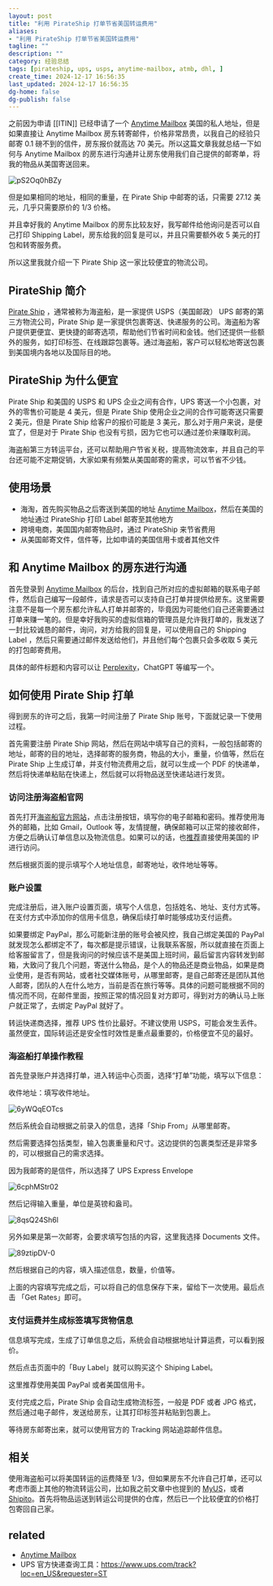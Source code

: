 ```yaml
---
layout: post
title: "利用 PirateShip 打单节省美国转运费用"
aliases:
- "利用 PirateShip 打单节省美国转运费用"
tagline: ""
description: ""
category: 经验总结
tags: [pirateship, ups, usps, anytime-mailbox, atmb, dhl, ]
create_time: 2024-12-17 16:56:35
last_updated: 2024-12-17 16:56:35
dg-home: false
dg-publish: false
---
```


之前因为申请 [[ITIN]] 已经申请了一个 [Anytime Mailbox](https://gtk.pw/atmb) 美国的私人地址，但是如果直接让 Anytime Mailbox 房东转寄邮件，价格非常昂贵，以我自己的经验只邮寄 0.1 磅不到的信件，房东报价就高达 70 美元。所以这篇文章我就总结一下如何与 Anytime Mailbox 的房东进行沟通并让房东使用我们自己提供的邮寄单，将我的物品从美国寄送回来。

![pS2Oq0hBZy](https://pic.einverne.info/images/pS2Oq0hBZy.png)

但是如果相同的地址，相同的重量，在 Pirate Ship 中邮寄的话，只需要 27.12 美元，几乎只需要原价的 1/3 价格。

并且幸好我的 Anytime Mailbox 的房东比较友好，我写邮件给他询问是否可以自己打印 Shipping Label，房东给我的回复是可以，并且只需要额外收 5 美元的打包和转寄服务费。

所以这里我就介绍一下 Pirate Ship 这一家比较便宜的物流公司。

## PirateShip 简介

[Pirate Ship](https://www.pirateship.com/) ，通常被称为海盗船，是一家提供 USPS（美国邮政） UPS 邮寄的第三方物流公司，Pirate Ship 是一家提供包裹寄送、快递服务的公司。海盗船为客户提供更便宜、更快捷的邮寄选项，帮助他们节省时间和金钱。他们还提供一些额外的服务，如打印标签、在线跟踪包裹等。通过海盗船，客户可以轻松地寄送包裹到美国境内各地以及国际目的地。

## PirateShip 为什么便宜

Pirate Ship 和美国的 USPS 和 UPS 企业之间有合作，UPS 寄送一个小包裹，对外的零售价可能是 4 美元，但是 Pirate Ship 使用企业之间的合作可能寄送只需要 2 美元，但是 Pirate Ship 给客户的报价可能是 3 美元，那么对于用户来说，是便宜了，但是对于 Pirate Ship 也没有亏损，因为它也可以通过差价来赚取利润。

海盗船第三方转运平台，还可以帮助用户节省关税，提高物流效率，并且自己的平台还可能不定期促销，大家如果有频繁从美国邮寄的需求，可以节省不少钱。

## 使用场景

- 海淘，首先购买物品之后寄送到美国的地址 [Anytime Mailbox](https://gtk.pw/atmb)，然后在美国的地址通过 PirateShip 打印 Label 邮寄至其他地方
- 跨境电商，美国国内邮寄物品时，通过 PirateShip 来节省费用
- 从美国邮寄文件，信件等，比如申请的美国信用卡或者其他文件

## 和 Anytime Mailbox 的房东进行沟通

首先登录到 [Anytime Mailbox](https://gtk.pw/atmb) 的后台，找到自己所对应的虚拟邮箱的联系电子邮件，然后自己编写一段邮件，请求是否可以支持自己打单并提供给房东。这里需要注意不是每一个房东都允许私人打单并邮寄的，毕竟因为可能他们自己还需要通过打单来赚一笔的。但是幸好我购买的虚拟信箱的管理员是允许我打单的，我发送了一封比较诚恳的邮件，询问，对方给我的回复是，可以使用自己的 Shipping Label ，然后只需要通过邮件发送给他们，并且他们每个包裹只会多收取 5 美元的打包邮寄费用。

具体的邮件标题和内容可以让 [Perplexity](https://blog.einverne.info/post/2024/07/perplexity-ai-usage.html)，ChatGPT 等编写一个。

## 如何使用 Pirate Ship 打单

得到房东的许可之后，我第一时间注册了 Pirate Ship 账号，下面就记录一下使用过程。

首先需要注册 Pirate Ship 网站，然后在网站中填写自己的资料，一般包括邮寄的地址，邮寄的目的地址，选择邮寄的服务商，物品的大小，重量，价值等，然后在 Pirate Ship 上生成订单，并支付物流费用之后，就可以生成一个 PDF 的快递单，然后将快递单粘贴在快递上，然后就可以将物品送至快递站进行发货。

### 访问注册海盗船官网

首先打开[海盗船官方网站](https://www.pirateship.com/)，点击注册按钮，填写你的电子邮箱和密码。推荐使用海外的邮箱，比如 Gmail，Outlook 等，友情提醒，确保邮箱可以正常的接收邮件，方便之后确认订单信息以及物流信息。如果可以的话，也[推荐](https://v2.gtk.pw)直接使用美国的 IP 进行访问。

然后根据页面的提示填写个人地址信息，邮寄地址，收件地址等等。

### 账户设置

完成注册后，进入账户设置页面，填写个人信息，包括姓名、地址、支付方式等。在支付方式中添加你的信用卡信息，确保后续打单时能够成功支付运费。

如果要绑定 PayPal，那么可能新注册的账号会被风控，我自己绑定美国的 PayPal 就发现怎么都绑定不了，每次都是提示错误，让我联系客服，所以就直接在页面上给客服留言了，但是我询问的时候应该不是美国上班时间，最后留言内容转发到邮箱，大致问了我几个问题，寄送什么物品，是个人的物品还是商业物品，如果是商业使用，是否有网站，或者社交媒体账号，从哪里邮寄，是自己邮寄还是团队其他人邮寄，团队的人在什么地方，当前是否在旅行等等。具体的问题可能根据不同的情况而不同，在邮件里面，按照正常的情况回复对方即可，得到对方的确认马上账户就正常了，去绑定 PayPal 就好了。

转运快递商选择，推荐 UPS 性价比最好。不建议使用 USPS，可能会发生丢件。虽然便宜，国际转运还是安全性时效性是重点最重要的，价格便宜不见的最好。

### 海盗船打单操作教程

首先登录账户并选择打单，进入转运中心页面，选择“打单”功能，填写以下信息：

收件地址：填写收件地址。

![6yWQqEOTcs](https://pic.einverne.info/images/6yWQqEOTcs.png)

然后系统会自动根据之前录入的信息，选择「Ship From」从哪里邮寄。

然后需要选择包括类型，输入包裹重量和尺寸。这边提供的包裹类型还是非常多的，可以根据自己的需求选择。

因为我邮寄的是信件，所以选择了 UPS Express Envelope

![6cphMStr02](https://pic.einverne.info/images/6cphMStr02.png)

然后记得输入重量，单位是英镑和盎司。

![8qsQ24Sh6l](https://pic.einverne.info/images/8qsQ24Sh6l.png)

另外如果是第一次邮寄，会要求填写包括的内容，这里我选择 Documents 文件。

![89ztipDV-0](https://pic.einverne.info/images/89ztipDV-0.png)

然后根据自己的内容，填入描述信息，数量，价值等。

上面的内容填写完成之后，可以将自己的信息保存下来，留给下一次使用。最后点击 「Get Rates」即可。

### 支付运费并生成标签填写货物信息

信息填写完成，生成了订单信息之后，系统会自动根据地址计算运费，可以看到报价。

然后点击页面中的「Buy Label」就可以购买这个 Shiping Label。

这里推荐使用美国 PayPal 或者美国信用卡。

支付完成之后，Pirate Ship 会自动生成物流标签，一般是 PDF 或者 JPG 格式，然后通过电子邮件，发送给房东，让其打印标签并粘贴到包裹上。

等待房东邮寄出来，就可以使用官方的 Tracking 网站追踪邮件信息。

## 相关

使用海盗船可以将美国转运的运费降至 1/3，但如果房东不允许自己打单，还可以考虑市面上其他的物流转运公司，比如我之前文章中也提到的 [MyUS](https://gtk.pw/myus)，或者 [Shipito](https://japan.einverne.info/p/216.html)。首先将物品运送到转运公司提供的仓库，然后已一个比较便宜的价格打包寄回自己家。

## related

- [Anytime Mailbox](https://gtk.pw/atmb)
- UPS 官方快递查询工具：<https://www.ups.com/track?loc=en_US&requester=ST>
